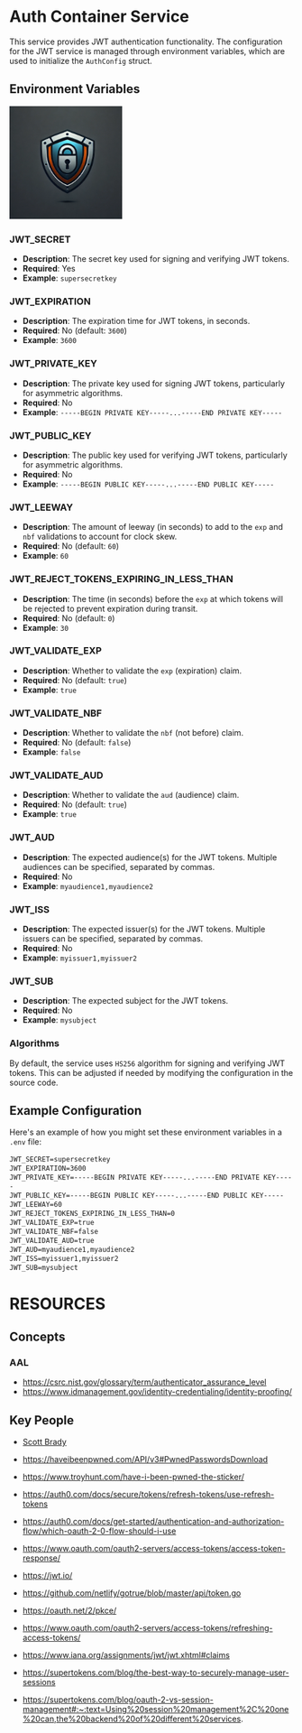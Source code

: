 # Auth Container Service

This service provides JWT authentication functionality. The configuration for the JWT service is managed through
environment variables, which are used to initialize the `AuthConfig` struct.

## Environment Variables

<a href="https://rustproof.geoffreygarrett.com/">
    <img src="assets/logo.webp" alt="RustProof" width="200">
</a>

### JWT_SECRET

- **Description**: The secret key used for signing and verifying JWT tokens.
- **Required**: Yes
- **Example**: `supersecretkey`

### JWT_EXPIRATION

- **Description**: The expiration time for JWT tokens, in seconds.
- **Required**: No (default: `3600`)
- **Example**: `3600`

### JWT_PRIVATE_KEY

- **Description**: The private key used for signing JWT tokens, particularly for asymmetric algorithms.
- **Required**: No
- **Example**: `-----BEGIN PRIVATE KEY-----...-----END PRIVATE KEY-----`

### JWT_PUBLIC_KEY

- **Description**: The public key used for verifying JWT tokens, particularly for asymmetric algorithms.
- **Required**: No
- **Example**: `-----BEGIN PUBLIC KEY-----...-----END PUBLIC KEY-----`

### JWT_LEEWAY

- **Description**: The amount of leeway (in seconds) to add to the `exp` and `nbf` validations to account for clock
  skew.
- **Required**: No (default: `60`)
- **Example**: `60`

### JWT_REJECT_TOKENS_EXPIRING_IN_LESS_THAN

- **Description**: The time (in seconds) before the `exp` at which tokens will be rejected to prevent expiration during
  transit.
- **Required**: No (default: `0`)
- **Example**: `30`

### JWT_VALIDATE_EXP

- **Description**: Whether to validate the `exp` (expiration) claim.
- **Required**: No (default: `true`)
- **Example**: `true`

### JWT_VALIDATE_NBF

- **Description**: Whether to validate the `nbf` (not before) claim.
- **Required**: No (default: `false`)
- **Example**: `false`

### JWT_VALIDATE_AUD

- **Description**: Whether to validate the `aud` (audience) claim.
- **Required**: No (default: `true`)
- **Example**: `true`

### JWT_AUD

- **Description**: The expected audience(s) for the JWT tokens. Multiple audiences can be specified, separated by
  commas.
- **Required**: No
- **Example**: `myaudience1,myaudience2`

### JWT_ISS

- **Description**: The expected issuer(s) for the JWT tokens. Multiple issuers can be specified, separated by commas.
- **Required**: No
- **Example**: `myissuer1,myissuer2`

### JWT_SUB

- **Description**: The expected subject for the JWT tokens.
- **Required**: No
- **Example**: `mysubject`

### Algorithms

By default, the service uses `HS256` algorithm for signing and verifying JWT tokens. This can be adjusted if needed by
modifying the configuration in the source code.

## Example Configuration

Here's an example of how you might set these environment variables in a `.env` file:

```dotenv
JWT_SECRET=supersecretkey
JWT_EXPIRATION=3600
JWT_PRIVATE_KEY=-----BEGIN PRIVATE KEY-----...-----END PRIVATE KEY-----
JWT_PUBLIC_KEY=-----BEGIN PUBLIC KEY-----...-----END PUBLIC KEY-----
JWT_LEEWAY=60
JWT_REJECT_TOKENS_EXPIRING_IN_LESS_THAN=0
JWT_VALIDATE_EXP=true
JWT_VALIDATE_NBF=false
JWT_VALIDATE_AUD=true
JWT_AUD=myaudience1,myaudience2
JWT_ISS=myissuer1,myissuer2
JWT_SUB=mysubject
```

# RESOURCES

## Concepts

### AAL

- https://csrc.nist.gov/glossary/term/authenticator_assurance_level
- https://www.idmanagement.gov/identity-credentialing/identity-proofing/
## Key People

- [Scott Brady](https://www.scottbrady91.com/about)

- https://haveibeenpwned.com/API/v3#PwnedPasswordsDownload
- https://www.troyhunt.com/have-i-been-pwned-the-sticker/
- https://auth0.com/docs/secure/tokens/refresh-tokens/use-refresh-tokens
- https://auth0.com/docs/get-started/authentication-and-authorization-flow/which-oauth-2-0-flow-should-i-use
- https://www.oauth.com/oauth2-servers/access-tokens/access-token-response/
- https://jwt.io/
- https://github.com/netlify/gotrue/blob/master/api/token.go
- https://oauth.net/2/pkce/
- https://www.oauth.com/oauth2-servers/access-tokens/refreshing-access-tokens/
- https://www.iana.org/assignments/jwt/jwt.xhtml#claims
- https://supertokens.com/blog/the-best-way-to-securely-manage-user-sessions
- https://supertokens.com/blog/oauth-2-vs-session-management#:~:text=Using%20session%20management%2C%20one%20can,the%20backend%20of%20different%20services.